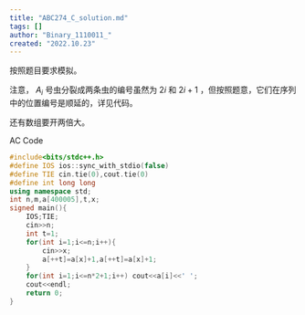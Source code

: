 ```yaml
---
title: "ABC274_C_solution.md"
tags: []
author: "Binary_1110011_"
created: "2022.10.23"
---
```


按照题目要求模拟。

注意， $A_i$ 号虫分裂成两条虫的编号虽然为 $2i$ 和 $2i+1$ ，但按照题意，它们在序列中的位置编号是顺延的，详见代码。

还有数组要开两倍大。

AC Code

```cpp
#include<bits/stdc++.h>
#define IOS ios::sync_with_stdio(false)
#define TIE cin.tie(0),cout.tie(0) 
#define int long long
using namespace std;
int n,m,a[400005],t,x;
signed main(){
	IOS;TIE;
	cin>>n;
	int t=1;
	for(int i=1;i<=n;i++){
		cin>>x;
		a[++t]=a[x]+1,a[++t]=a[x]+1;
	}
	for(int i=1;i<=n*2+1;i++) cout<<a[i]<<' ';
	cout<<endl;
	return 0;
} 

```

